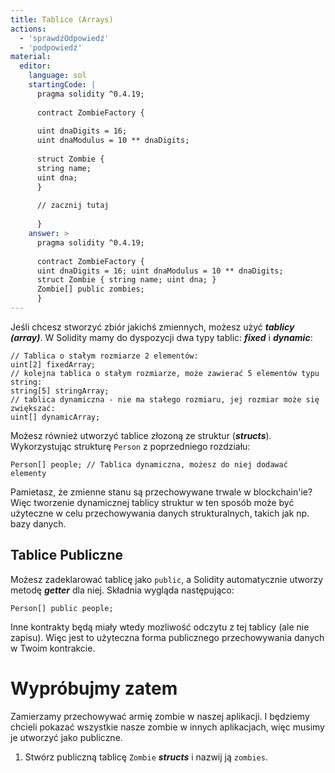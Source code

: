 ```yaml
---
title: Tablice (Arrays)
actions:
  - 'sprawdźOdpowiedź'
  - 'podpowiedź'
material:
  editor:
    language: sol
    startingCode: |
      pragma solidity ^0.4.19;
      
      contract ZombieFactory {
      
      uint dnaDigits = 16;
      uint dnaModulus = 10 ** dnaDigits;
      
      struct Zombie {
      string name;
      uint dna;
      }
      
      // zacznij tutaj
      
      }
    answer: >
      pragma solidity ^0.4.19;
      
      contract ZombieFactory {
      uint dnaDigits = 16; uint dnaModulus = 10 ** dnaDigits;
      struct Zombie { string name; uint dna; }
      Zombie[] public zombies;
      }
---
```

Jeśli chcesz stworzyć zbiór jakichś zmiennych, możesz użyć ***tablicy (array)***. W Solidity mamy do dyspozycji dwa typy tablic: ***fixed*** i ***dynamic***:

    // Tablica o stałym rozmiarze 2 elementów:
    uint[2] fixedArray;
    // kolejna tablica o stałym rozmiarze, może zawierać 5 elementów typu string:
    string[5] stringArray;
    // tablica dynamiczna - nie ma stałego rozmiaru, jej rozmiar może się zwiększać:
    uint[] dynamicArray;
    

Możesz również utworzyć tablice złozoną ze struktur (***structs***). Wykorzystując strukturę `Person` z poprzedniego rozdziału:

    Person[] people; // Tablica dynamiczna, możesz do niej dodawać elementy
    

Pamietasz, że zmienne stanu są przechowywane trwale w blockchain'ie? Więc tworzenie dynamicznej tablicy struktur w ten sposób może być użyteczne w celu przechowywania danych strukturalnych, takich jak np. bazy danych.

## Tablice Publiczne

Możesz zadeklarować tablicę jako `public`, a Solidity automatycznie utworzy metodę ***getter*** dla niej. Składnia wygląda następująco:

    Person[] public people;
    

Inne kontrakty będą miały wtedy mozliwość odczytu z tej tablicy (ale nie zapisu). Więc jest to użyteczna forma publicznego przechowywania danych w Twoim kontrakcie.

# Wypróbujmy zatem

Zamierzamy przechowywać armię zombie w naszej aplikacji. I będziemy chcieli pokazać wszystkie nasze zombie w innych aplikacjach, więc musimy je utworzyć jako publiczne.

1. Stwórz publiczną tablicę `Zombie` ***structs*** i nazwij ją `zombies`.